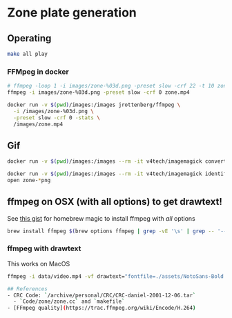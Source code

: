 # Zone plate generation

## Operating

```bash
make all play
```

### FFMpeg in docker

```bash
# ffmpeg -loop 1 -i images/zone-%03d.png -preset slow -crf 22 -t 10 zone.mp4
ffmpeg -i images/zone-%03d.png -preset slow -crf 0 zone.mp4

docker run -v $(pwd)/images:/images jrottenberg/ffmpeg \
  -i /images/zone-%03d.png \
  -preset slow -crf 0 -stats \
  /images/zone.mp4

```

## Gif

```bash
docker run -v $(pwd)/images:/images --rm -it v4tech/imagemagick convert  -delay 1 /images/zone-*png -loop 0 /images/zone.gif

docker run -v $(pwd)/images:/images --rm -it v4tech/imagemagick identify /images/zone.gif
open zone-*png
```

## ffmpeg on OSX (with all options) to get drawtext!

See [this gist](https://gist.github.com/Piasy/b5dfd5c048eb69d1b91719988c0325d8) for homebrew magic to install ffmpeg with *all* options

```bash
brew install ffmpeg $(brew options ffmpeg | grep -vE '\s' | grep -- '--with-' | tr '\n' ' ')
```

### ffmpeg with drawtext

This works on MacOS

```bash
ffmpeg -i data/video.mp4 -vf drawtext="fontfile=./assets/NotoSans-Bold.ttf: text='Stack Overflow': fontcolor=white: fontsize=24: box=1: boxcolor=black@0.5: boxborderw=5: x=(w-text_w)/2: y=(h-text_h)/2" -codec:a copy output.mp4

## References
- CRC Code: `/archive/personal/CRC/CRC-daniel-2001-12-06.tar`
  - `Code/zone/zone.cc` and `makefile`
- [FFmpeg quality](https://trac.ffmpeg.org/wiki/Encode/H.264)